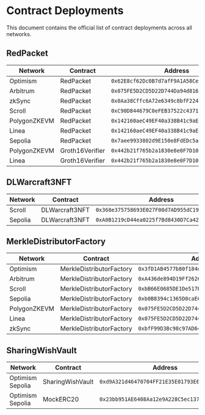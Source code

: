 # Contract Deployments

This document contains the official list of contract deployments across all networks.

## RedPacket

| Network      | Contract        | Address                                      |
| ------------ | --------------- | -------------------------------------------- |
| Optimism     | RedPacket       | `0x62E8cf62Dc0B7d7afF9A1A58CeA14976fDB16a85` |
| Arbitrum     | RedPacket       | `0x075FE5D2CD5D22D744Da94d81658143abf49D589` |
| zkSync       | RedPacket       | `0x0Aa38Cffc6A72e6349c8bfF22497AeC4A02fc75c` |
| Scroll       | RedPacket       | `0xC90D844679C0eFEB37522c43711D4856d192BD62` |
| PolygonZKEVM | RedPacket       | `0x142160aeC49EF40a338B41c9aEd49f3dCE54C7C1` |
| Linea        | RedPacket       | `0x142160aeC49EF40a338B41c9aEd49f3dCE54C7C1` |
| Sepolia      | RedPacket       | `0x7aee9933802d9E150e8FdEDc5a022a6d386BB44d` |
| PolygonZKEVM | Groth16Verifier | `0x442b21f765b2a1830e8e0F7D10F69F728B00Cc9F` |
| Linea        | Groth16Verifier | `0x442b21f765b2a1830e8e0F7D10F69F728B00Cc9F` |

## DLWarcraft3NFT

| Network | Contract       | Address                                      |
| ------- | -------------- | -------------------------------------------- |
| Scroll  | DLWarcraft3NFT | `0x368e375758693E027F00d7AD955dC199a95512F9` |
| Sepolia | DLWarcraft3NFT | `0xA0B1219cD44ea0225f7Bd8430D7Ca425064493f0` |

## MerkleDistributorFactory

| Network      | Contract                 | Address                                      |
| ------------ | ------------------------ | -------------------------------------------- |
| Optimism     | MerkleDistributorFactory | `0x3fD1AB4577b80f184de4E64C980eBA019b6C6D8E` |
| Arbitrum     | MerkleDistributorFactory | `0xA436de894D19Ff26268fCe4350b90fDbb6BB8219` |
| Scroll       | MerkleDistributorFactory | `0xbB66E0685DE1De517B3a3169f460226b59107A46` |
| Sepolia      | MerkleDistributorFactory | `0xb0B8394c1365D0caE674b3254B1e4A19aAEddc5A` |
| PolygonZKEVM | MerkleDistributorFactory | `0x075FE5D2CD5D22D744Da94d81658143abf49D589` |
| Linea        | MerkleDistributorFactory | `0x075FE5D2CD5D22D744Da94d81658143abf49D589` |
| zkSync       | MerkleDistributorFactory | `0xbfF99D3Bc98c97AD6486eC114436DeA7D38E063e` |

## SharingWishVault

| Network          | Contract         | Address                                      |
| ---------------- | ---------------- | -------------------------------------------- |
| Optimism Sepolia | SharingWishVault | `0xd9A321d46470704FF21E35E01793E66101441994` |
| Optimism Sepolia | MockERC20        | `0x23bb951AE6408Aa12e9A228C5ec1377721017FcC` |
